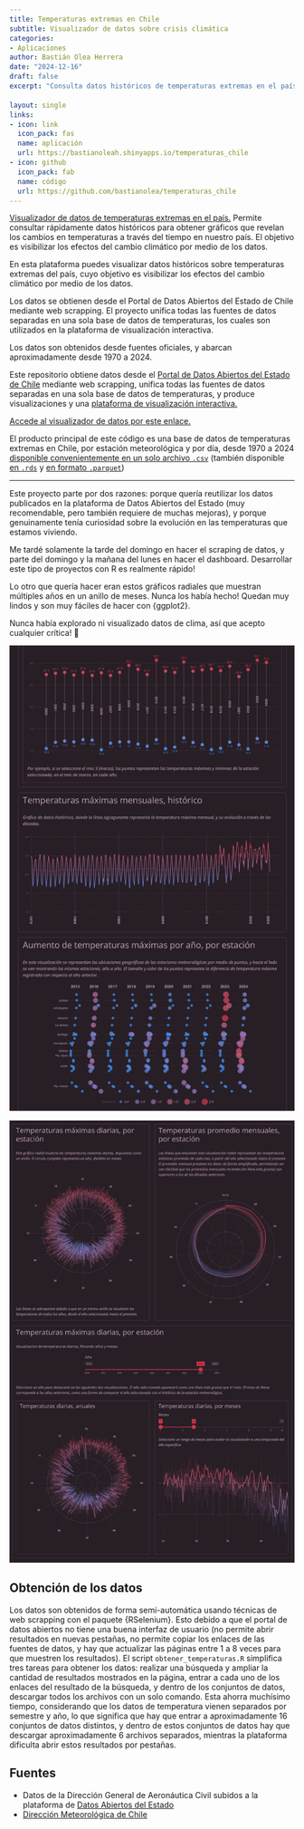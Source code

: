 ```yaml
---
title: Temperaturas extremas en Chile
subtitle: Visualizador de datos sobre crisis climática
categories:
- Aplicaciones
author: Bastián Olea Herrera
date: "2024-12-16"
draft: false
excerpt: "Consulta datos históricos de temperaturas extremas en el país, desde 1970 hasta 2024, y visualiza los cambios históricos en las temperaturas producto de la crisis climática."

layout: single
links:
- icon: link
  icon_pack: fas
  name: aplicación
  url: https://bastianoleah.shinyapps.io/temperaturas_chile
- icon: github
  icon_pack: fab
  name: código
  url: https://github.com/bastianolea/temperaturas_chile
---
```


[Visualizador de datos de temperaturas extremas en el país.]((https://bastianoleah.shinyapps.io/temperaturas_chile/)) Permite consultar rápidamente datos históricos para obtener gráficos que revelan los cambios en temperaturas a través del tiempo en nuestro país. El objetivo es visibilizar los efectos del cambio climático por medio de los datos.

En esta plataforma puedes visualizar datos históricos sobre temperaturas extremas del país, cuyo objetivo es visibilizar los efectos del cambio climático por medio de los datos.

Los datos se obtienen desde el Portal de Datos Abiertos del Estado de Chile mediante web scrapping. El proyecto unifica todas las fuentes de datos separadas en una sola base de datos de temperaturas, los cuales son utilizados en la plataforma de visualización interactiva. 

Los datos son obtenidos desde fuentes oficiales, y abarcan aproximadamente desde 1970 a 2024.

Este repositorio obtiene datos desde el [Portal de Datos Abiertos del Estado de Chile](https://datos.gob.cl/dataset/?q=temperatura) mediante web scrapping, unifica todas las fuentes de datos separadas en una sola base de datos de temperaturas, y produce visualizaciones y una [plataforma de visualización interactiva.](https://bastianoleah.shinyapps.io/temperaturas_chile/)


[Accede al visualizador de datos por este enlace.](https://bastianoleah.shinyapps.io/temperaturas_chile/)

El producto principal de este código es una base de datos de temperaturas extremas en Chile, por estación meteorológica y por día, desde 1970 a 2024 [disponible convenientemente en un solo archivo `.csv`](https://github.com/bastianolea/temperaturas_chile/blob/main/datos/procesados/temperaturas_chile_unificadas.csv) (también disponible [en `.rds`](https://github.com/bastianolea/temperaturas_chile/blob/main/datos/procesados/temperaturas_chile_unificadas.rds) y [en formato `.parquet`](https://github.com/bastianolea/temperaturas_chile/blob/main/temperaturas_chile/temperaturas.parquet))

----

Este proyecto parte por dos razones: porque quería reutilizar los datos publicados en la plataforma de Datos Abiertos del Estado (muy recomendable, pero también requiere de muchas mejoras), y porque genuinamente tenía curiosidad sobre la evolución en las temperaturas que estamos viviendo. 

Me tardé solamente la tarde del domingo en hacer el scraping de datos, y parte del domingo y la mañana del lunes en hacer el dashboard. Desarrollar este tipo de proyectos con R es realmente rápido!

Lo otro que quería hacer eran estos gráficos radiales que muestran múltiples años en un anillo de meses. Nunca los había hecho! Quedan muy lindos y son muy fáciles de hacer con {ggplot2}.

Nunca había explorado ni visualizado datos de clima, así que acepto cualquier crítica️! 🥰 

![](temperaturas_chile_a.jpeg)

![](temperaturas_chile_b.jpeg)

## Obtención de los datos

Los datos son obtenidos de forma semi-automática usando técnicas de web scrapping con el paquete {RSelenium}. Esto debido a que el portal de datos abiertos no tiene una buena interfaz de usuario (no permite abrir resultados en nuevas pestañas, no permite copiar los enlaces de las fuentes de datos, y hay que actualizar las páginas entre 1 a 8 veces para que muestren los resultados). El script `obtener_temperaturas.R` simplifica tres tareas para obtener los datos: realizar una búsqueda y ampliar la cantidad de resultados mostrados en la página, entrar a cada uno de los enlaces del resultado de la búsqueda, y dentro de los conjuntos de datos, descargar todos los archivos con un solo comando. Esta ahorra muchísimo tiempo, considerando que los datos de temperatura vienen separados por semestre y año, lo que significa que hay que entrar a aproximadamente 16 conjuntos de datos distintos, y dentro de estos conjuntos de datos hay que descargar aproximadamente 6 archivos separados, mientras la plataforma dificulta abrir estos resultados por pestañas.

## Fuentes
- Datos de la Dirección General de Aeronáutica Civil subidos a la plataforma de [Datos Abiertos del Estado](https://datos.gob.cl/dataset/?q=temperatura)
- [Dirección Meteorológica de Chile](https://climatologia.meteochile.gob.cl)
